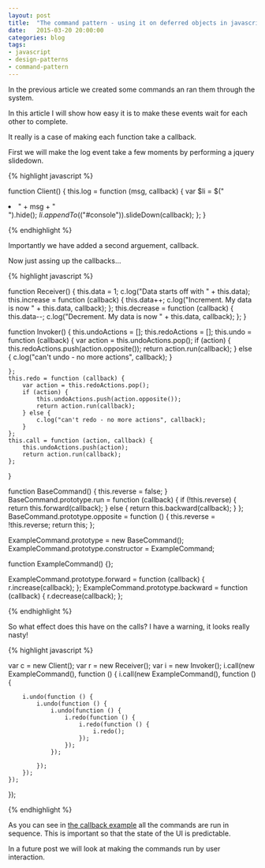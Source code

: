 ```yaml
---
layout: post
title:  "The command pattern - using it on deferred objects in javascript"
date:   2015-03-20 20:00:00
categories: blog
tags: 
- javascript
- design-patterns
- command-pattern
---
```


In the previous article we created some commands an ran them through the system.

In this article I will show how easy it is to make these events wait for each other to complete.
<!--break-->
It really is a case of making each function take a callback.

First we will make the log event take a few moments by performing a jquery slidedown.

{% highlight javascript %}

function Client() {
    this.log = function (msg, callback) {
        var $li = $("<li>" + msg + "</li>").hide();
        $li.appendTo($("#console")).slideDown(callback);
    };
}

{% endhighlight %}

Importantly we have added a second arguement, callback.

Now just assing up the callbacks...

{% highlight javascript %}

function Receiver() {
    this.data = 1;
    c.log("Data starts off with " + this.data);
    this.increase = function (callback) {
        this.data++;
        c.log("Increment. My data is now " + this.data, callback);
    };
    this.decrease = function (callback) {
        this.data--;
        c.log("Decrement. My data is now " + this.data, callback);
    };
}


function Invoker() {
    this.undoActions = [];
    this.redoActions = [];
    this.undo = function (callback) {
        var action = this.undoActions.pop();
        if (action) {
            this.redoActions.push(action.opposite());
            return action.run(callback);
        } else {
            c.log("can't undo - no more actions", callback);
        }

    };
    this.redo = function (callback) {
        var action = this.redoActions.pop();
        if (action) {
            this.undoActions.push(action.opposite());
            return action.run(callback);
        } else {
            c.log("can't redo - no more actions", callback);
        }
    };
    this.call = function (action, callback) {
        this.undoActions.push(action);
        return action.run(callback);
    };
}

function BaseCommand() {
    this.reverse = false;
}
BaseCommand.prototype.run = function (callback) {
    if (!this.reverse) {
        return this.forward(callback);
    } else {
        return this.backward(callback);
    }
};
BaseCommand.prototype.opposite = function () {
    this.reverse = !this.reverse;
    return this;
};

ExampleCommand.prototype = new BaseCommand();
ExampleCommand.prototype.constructor = ExampleCommand;

function ExampleCommand() {};

ExampleCommand.prototype.forward = function (callback) {
    r.increase(callback);
};
ExampleCommand.prototype.backward = function (callback) {
    r.decrease(callback);
};

{% endhighlight %}

So what effect does this have on the calls? I have a warning, it looks really nasty!

{% highlight javascript %}

var c = new Client();
var r = new Receiver();
var i = new Invoker();
i.call(new ExampleCommand(), function () {
    i.call(new ExampleCommand(), function () {

        i.undo(function () {
            i.undo(function () {
                i.undo(function () {
                    i.redo(function () {
                        i.redo(function () {
                            i.redo();
                        });
                    });
                });

            });
        });
    });
});
 
{% endhighlight %}

As you can see in <a href="http://codepen.io/digiguru/pen/embMLE" target="_blank">the callback example</a> all the commands are run in sequence. This is important so that the state of the UI is predictable.

In a future post we will look at making the commands run by user interaction.


